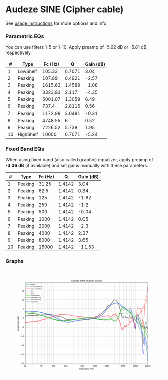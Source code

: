 # Audeze SINE (Cipher cable)
See [usage instructions](https://github.com/jaakkopasanen/AutoEq#usage) for more options and info.

### Parametric EQs
You can use filters 1-5 or 1-10. Apply preamp of -5.62 dB or -5.81 dB, respectively.

|   # | Type      |   Fc (Hz) |      Q |   Gain (dB) |
|-----|-----------|-----------|--------|-------------|
|   1 | LowShelf  |    105.33 | 0.7071 |        3.04 |
|   2 | Peaking   |    107.89 | 0.4921 |       -2.57 |
|   3 | Peaking   |   1615.63 | 1.4589 |       -1.08 |
|   4 | Peaking   |   3323.93 | 2.117  |       -4.35 |
|   5 | Peaking   |   5001.07 | 1.3059 |        6.49 |
|   6 | Peaking   |    737.4  | 2.8115 |        0.56 |
|   7 | Peaking   |   1172.98 | 3.0481 |       -0.31 |
|   8 | Peaking   |   4748.55 | 6      |        0.52 |
|   9 | Peaking   |   7226.52 | 5.738  |        1.95 |
|  10 | HighShelf |  10000    | 0.7071 |       -5.24 |

### Fixed Band EQs
When using fixed band (also called graphic) equalizer, apply preamp of **-3.36 dB** (if available) and set gains manually with these parameters.

|   # | Type    |   Fc (Hz) |      Q |   Gain (dB) |
|-----|---------|-----------|--------|-------------|
|   1 | Peaking |     31.25 | 1.4142 |        3.04 |
|   2 | Peaking |     62.5  | 1.4142 |        0.34 |
|   3 | Peaking |    125    | 1.4142 |       -1.62 |
|   4 | Peaking |    250    | 1.4142 |       -1.2  |
|   5 | Peaking |    500    | 1.4142 |       -0.04 |
|   6 | Peaking |   1000    | 1.4142 |        0.05 |
|   7 | Peaking |   2000    | 1.4142 |       -2.3  |
|   8 | Peaking |   4000    | 1.4142 |        2.37 |
|   9 | Peaking |   8000    | 1.4142 |        3.65 |
|  10 | Peaking |  16000    | 1.4142 |      -11.53 |

### Graphs
![](./Audeze%20SINE%20(Cipher%20cable).png)
